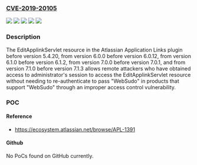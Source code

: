 ### [CVE-2019-20105](https://cve.mitre.org/cgi-bin/cvename.cgi?name=CVE-2019-20105)
![](https://img.shields.io/static/v1?label=Product&message=Application%20Links&color=blue)
![](https://img.shields.io/static/v1?label=Product&message=Jira%20Server%20and%20Data%20Center&color=blue)
![](https://img.shields.io/static/v1?label=Version&message=%3C%205.4.20%20&color=brighgreen)
![](https://img.shields.io/static/v1?label=Version&message=%3E%3D%207.13.8%20&color=brighgreen)
![](https://img.shields.io/static/v1?label=Vulnerability&message=Improper%20Authorization&color=brighgreen)

### Description

The EditApplinkServlet resource in the Atlassian Application Links plugin before version 5.4.20, from version 6.0.0 before version 6.0.12, from version 6.1.0 before version 6.1.2, from version 7.0.0 before version 7.0.1, and from version 7.1.0 before version 7.1.3 allows remote attackers who have obtained access to administrator's session to access the EditApplinkServlet resource without needing to re-authenticate to pass "WebSudo" in products that support "WebSudo" through an improper access control vulnerability.

### POC

#### Reference
- https://ecosystem.atlassian.net/browse/APL-1391

#### Github
No PoCs found on GitHub currently.

